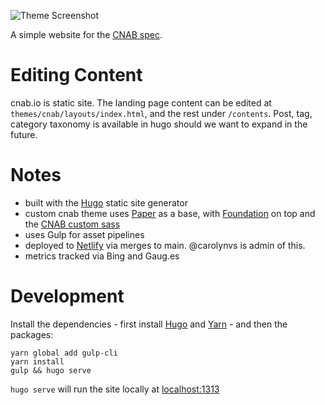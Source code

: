 ![Theme Screenshot](https://raw.githubusercontent.com/cnabio/cnab.io/main/themes/cnab/img/screenshot.png?token=AAp4ctyXT6Xuaer1Vm8SXT0HscNhS5WGks5cBvT9wA%3D%3D)

A simple website for the [CNAB spec](https://github.com/cnabio/cnab-spec).

# Editing Content

cnab.io is static site. The landing page content can be edited at `themes/cnab/layouts/index.html`, and the rest under `/contents`. Post, tag, category taxonomy is available in hugo should we want to expand in the future.

# Notes

* built with the [Hugo](https://gohugo.io/) static site generator
* custom cnab theme uses [Paper](https://github.com/nanxiaobei/hugo-paper/) as a base, with [Foundation](https://foundation.zurb.com/sites/docs/v/5.5.3/) on top and the [CNAB custom sass](https://github.com/cnabio/cnab.io/tree/main/themes/cnab)
* uses Gulp for asset pipelines
* deployed to [Netlify](https://app.netlify.com/) via merges to main. @carolynvs is admin of this. 
* metrics tracked via Bing and Gaug.es

# Development

Install the dependencies - first install [Hugo](https://gohugo.io/getting-started/installing/)
and [Yarn](https://classic.yarnpkg.com/en/docs/install) - and then the packages:

```
yarn global add gulp-cli
yarn install
gulp && hugo serve
```

`hugo serve` will run the site locally at [localhost:1313](http://localhost:1313/)
